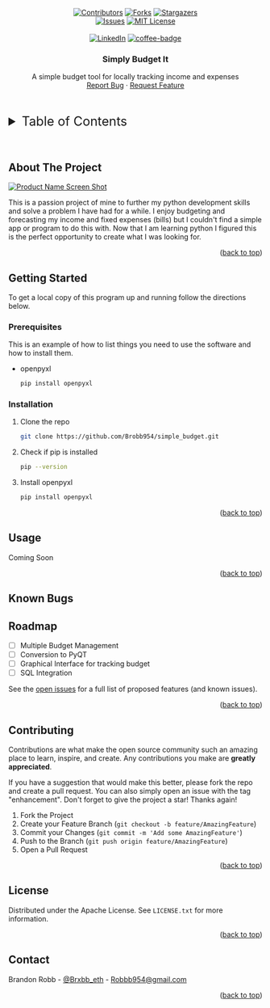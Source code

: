 <!-- Improved compatibility of back to top link: See: https://github.com/othneildrew/Best-README-Template/pull/73 -->
<a name="readme-top"></a>
<!--
*** Thanks for checking out the Best-README-Template. If you have a suggestion
*** that would make this better, please fork the repo and create a pull request
*** or simply open an issue with the tag "enhancement".
*** Don't forget to give the project a star!
*** Thanks again! Now go create something AMAZING! :D
-->



<!-- PROJECT SHIELDS -->
<!--
*** I'm using markdown "reference style" links for readability.
*** Reference links are enclosed in brackets [ ] instead of parentheses ( ).
*** See the bottom of this document for the declaration of the reference variables
*** for contributors-url, forks-url, etc. This is an optional, concise syntax you may use.
*** https://www.markdownguide.org/basic-syntax/#reference-style-links
-->
<div align="center">

[![Contributors][contributors-shield]][contributors-url] [![Forks][forks-shield]][forks-url] [![Stargazers][stars-shield]][stars-url]
</br>
[![Issues][issues-shield]][issues-url] [![MIT License][license-shield]][license-url]
</br>
</br>
[![LinkedIn][linkedin-shield]][linkedin-url] [![coffee-badge][coffee-badge]][coffee-url]

</div>


<h3 align="center">Simply Budget It</h3>

  <p align="center">
    A simple budget tool for locally tracking income and expenses
    <br />
    <a href="https://github.com/Brobb954/simple_budget/issues">Report Bug</a>
    ·
    <a href="https://github.com/Brobb954/simple_budget/issues">Request Feature</a>
  </p>
</div>
</br>
</br>



<!-- TABLE OF CONTENTS -->
<details>
  <summary style="font-size: 25px;">Table of Contents</summary>
  <ol>
    <li>
      <a href="#about-the-project">About The Project</a>
    </li>
    <li>
      <a href="#getting-started">Getting Started</a>
      <ul>
        <li><a href="#prerequisites">Prerequisites</a></li>
        <li><a href="#installation">Installation</a></li>
      </ul>
    </li>
    <li><a href="#usage">Usage</a></li>
    <li><a href="#known-bugs">Known Bugs</a></li>
    <li><a href="#roadmap">Roadmap</a></li>
    <li><a href="#contributing">Contributing</a></li>
    <li><a href="#license">License</a></li>
    <li><a href="#contact">Contact</a></li>
  </ol>
</details>
</br>
</br>



<!-- ABOUT THE PROJECT -->
## About The Project

[![Product Name Screen Shot][product-screenshot]](https://github.com/Brobb954/simple_budget)

This is a passion project of mine to further my python development skills and solve a problem I have had for a while. I enjoy budgeting and forecasting my income and fixed expenses (bills) but I couldn't find a simple app or program to do this with. Now that I am learning python I figured this is the perfect opportunity to create what I was looking for. 

<p align="right">(<a href="#readme-top">back to top</a>)</p>


<!-- GETTING STARTED -->
## Getting Started

To get a local copy of this program up and running follow the directions below.

### Prerequisites

This is an example of how to list things you need to use the software and how to install them.
* openpyxl
  ```sh
  pip install openpyxl
  ```

### Installation

1. Clone the repo
   ```sh
   git clone https://github.com/Brobb954/simple_budget.git
   ```
2. Check if pip is installed
   ```sh
   pip --version
   ```
3. Install openpyxl
   ```sh
   pip install openpyxl
   ```

<p align="right">(<a href="#readme-top">back to top</a>)</p>



<!-- USAGE EXAMPLES -->
## Usage

Coming Soon

<p align="right">(<a href="#readme-top">back to top</a>)</p>


<!-- KNOWN BUGS -->
## Known Bugs



<!-- ROADMAP -->
## Roadmap

- [ ] Multiple Budget Management
- [ ] Conversion to PyQT
- [ ] Graphical Interface for tracking budget
- [ ] SQL Integration

See the [open issues](https://github.com/Brobb954/simple_budget/issues) for a full list of proposed features (and known issues).

<p align="right">(<a href="#readme-top">back to top</a>)</p>



<!-- CONTRIBUTING -->
## Contributing

Contributions are what make the open source community such an amazing place to learn, inspire, and create. Any contributions you make are **greatly appreciated**.

If you have a suggestion that would make this better, please fork the repo and create a pull request. You can also simply open an issue with the tag "enhancement".
Don't forget to give the project a star! Thanks again!

1. Fork the Project
2. Create your Feature Branch (`git checkout -b feature/AmazingFeature`)
3. Commit your Changes (`git commit -m 'Add some AmazingFeature'`)
4. Push to the Branch (`git push origin feature/AmazingFeature`)
5. Open a Pull Request

<p align="right">(<a href="#readme-top">back to top</a>)</p>



<!-- LICENSE -->
## License

Distributed under the Apache License. See `LICENSE.txt` for more information.

<p align="right">(<a href="#readme-top">back to top</a>)</p>



<!-- CONTACT -->
## Contact

Brandon Robb - [@Brxbb_eth](https://twitter.com/Brxbb_eth) - Robbb954@gmail.com

<p align="right">(<a href="#readme-top">back to top</a>)</p>

<!-- MARKDOWN LINKS & IMAGES -->
<!-- https://www.markdownguide.org/basic-syntax/#reference-style-links -->
[contributors-shield]: https://img.shields.io/github/contributors/Brobb954/simple_budget.svg?style=for-the-badge
[contributors-url]: https://github.com/github_username/repo_name/graphs/contributors
[forks-shield]: https://img.shields.io/github/forks/Brobb954/simple_budget.svg?style=for-the-badge
[forks-url]: https://github.com/Brobb954/simple_budget/network/members
[stars-shield]: https://img.shields.io/github/stars/Brobb954/simple_budget.svg?style=for-the-badge
[stars-url]: https://github.com/Brobb954/simple_budget/stargazers
[issues-shield]: https://img.shields.io/github/issues/Brobb954/simple_budget.svg?style=for-the-badge
[issues-url]: https://github.com/Brobb954/simple_budget/issues
[license-shield]: https://img.shields.io/github/license/Brobb954/simple_budget.svg?style=for-the-badge
[license-url]: https://github.com/Brobb954/simple_budget/blob/master/LICENSE.txt
[coffee-badge]: https://img.shields.io/badge/Coffee%2FEducation%20Fund-grey.svg?style=for-the-badge
[coffee-url]: https://www.paypal.com/donate/?business=RBT2ALCAVKRLC&no_recurring=0&currency_code=USD
[linkedin-shield]: https://img.shields.io/badge/-LinkedIn-black.svg?style=for-the-badge&logo=linkedin&colorB=555
[linkedin-url]: www.linkedin.com/in/brobb954
[product-screenshot]: https://github.com/Brobb954/simple_budget/assets/119805322/39e7edba-cdea-44ca-9f79-0c35c219df2b
